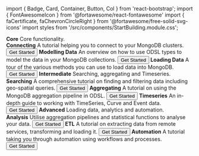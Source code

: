 import { Badge, Card, Container, Button, Col } from 'react-bootstrap';
import { FontAwesomeIcon } from '@fortawesome/react-fontawesome'
import { faCertificate, faChevronCircleRight } from '@fortawesome/free-solid-svg-icons'
import styles from '/src/components/StartBuilding.module.css';

<Container className={styles.datablock}>
    <Card className="bg-info text-white" style={{width:"9rem"}}>
        <Card.Header ><b> Core</b></Card.Header>
            <Card.Body>
              <Card.Text>Core functionality.</Card.Text>
              <br />
              <FontAwesomeIcon icon={faCertificate} />
            </Card.Body>
    </Card>    
    <Card style={{width:"16rem"}}>
        <Card.Header className="bg-info text-white"><FontAwesomeIcon icon={faChevronCircleRight} /><b> Connecting</b></Card.Header>
            <Card.Body>
              <Card.Text>A tutorial helping you to connect to your MongoDB clusters.</Card.Text>
              <Button href="/docs/tutorials/qs/mongodb/connecting">Get Started</Button>
            </Card.Body>
    </Card>    
    <Card style={{width:"16rem"}}>
        <Card.Header className="bg-info text-white"><FontAwesomeIcon icon={faChevronCircleRight} /><b> Modelling Data</b></Card.Header>
            <Card.Body>
              <Card.Text>An overview on how to use ODSL types to model the data in your MongoDB collections.</Card.Text>
              <Button href="/docs/tutorials/qs/mongodb/modelling">Get Started</Button>
            </Card.Body>
    </Card>    
    <Card style={{width:"16rem"}}>
        <Card.Header className="bg-info text-white"><FontAwesomeIcon icon={faChevronCircleRight} /><b> Loading Data</b></Card.Header>
            <Card.Body>
              <Card.Text>A tour of the various methods you can use to load data into MongoDB.</Card.Text>
              <Button href="/docs/tutorials/qs/mongodb/loading">Get Started</Button>
            </Card.Body>
    </Card>    
    <Card className="bg-success text-white" style={{width:"9rem"}}>
        <Card.Header ><b> Intermediate</b></Card.Header>
            <Card.Body>
              <Card.Text>Searching, aggregating and Timeseries.</Card.Text>
              <br />
              <FontAwesomeIcon icon={faCertificate} />
              <FontAwesomeIcon icon={faCertificate} />
            </Card.Body>
    </Card>    
    <Card style={{width:"16rem"}}>
        <Card.Header className="bg-success text-white"><FontAwesomeIcon icon={faChevronCircleRight} /><b> Searching</b></Card.Header>
            <Card.Body>
              <Card.Text>A comprehensive tutorial on finding and filtering data including geo-spatial queries.</Card.Text>
              <Button href="/docs/tutorials/qs/mongodb/searching">Get Started</Button>
            </Card.Body>
    </Card>
    <Card style={{width:"16rem"}}>
        <Card.Header className="bg-success text-white"><FontAwesomeIcon icon={faChevronCircleRight} /><b> Aggregating</b></Card.Header>
            <Card.Body>
              <Card.Text>A tutorial on using the MongoDB aggregation pipeline in ODSL.</Card.Text>
              <Button href="/docs/tutorials/qs/developer/aggregation">Get Started</Button>
            </Card.Body>
    </Card>
    <Card style={{width:"16rem"}}>
        <Card.Header className="bg-success text-white"><FontAwesomeIcon icon={faChevronCircleRight} /><b> Timeseries</b></Card.Header>
            <Card.Body>
              <Card.Text>An in-depth guide to working with TimeSeries, Curve and Event data.</Card.Text>
              <Button href="/docs/tutorials/qs/developer/data">Get Started</Button>
            </Card.Body>
    </Card>
    <Card className="bg-danger text-white" style={{width:"9rem"}}>
        <Card.Header ><b> Advanced</b></Card.Header>
            <Card.Body>
              <Card.Text>Loading data, analytics and automation.</Card.Text>
              <br />
              <FontAwesomeIcon icon={faCertificate} />
              <FontAwesomeIcon icon={faCertificate} />
              <FontAwesomeIcon icon={faCertificate} />
            </Card.Body>
    </Card>    
    <Card style={{width:"16rem"}}>
        <Card.Header className="bg-danger text-white"><FontAwesomeIcon icon={faChevronCircleRight} /><b> Analysis</b></Card.Header>
            <Card.Body>
              <Card.Text>Utilise aggregation pipelines and statistical functions to analyse your data.</Card.Text>
              <Button href="/docs/tutorials/qs/developer/analysis">Get Started</Button>
            </Card.Body>
    </Card>
    <Card style={{width:"16rem"}}>
        <Card.Header className="bg-danger text-white"><FontAwesomeIcon icon={faChevronCircleRight} /><b> ETL</b></Card.Header>
            <Card.Body>
              <Card.Text>A tutorial on extracting data from remote services, transforming and loading it.</Card.Text>
              <Button href="/docs/tutorials/qs/developer/etl">Get Started</Button>
            </Card.Body>
    </Card>
    <Card style={{width:"16rem"}}>
        <Card.Header className="bg-danger text-white"><FontAwesomeIcon icon={faChevronCircleRight} /><b> Automation</b></Card.Header>
            <Card.Body>
              <Card.Text>A tutorial taking you through automation using workflows and processes.</Card.Text>
              <Button href="/docs/tutorials/qs/developer/automation">Get Started</Button>
            </Card.Body>
    </Card>
</Container>